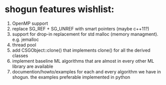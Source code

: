 # shogun features wishlist:
 
 1. OpenMP support
 2. replace SG_REF + SG_UNREF with smart pointers (maybe c++11?)
 3. support for drop-in replacement for std malloc (memory managment). e.g. jemalloc
 4. thread pool
 5. add CSGObject::clone() that implements clone() for all the derived classes
 6. implement baseline ML algorithms that are almost in every other ML library are available
 7. documention/howto/examples for each and every algorithm we have in shogun. the examples preferable implemented in python